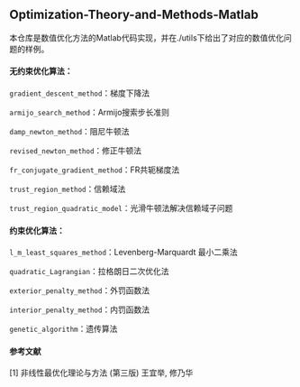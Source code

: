 ## Optimization-Theory-and-Methods-Matlab

本仓库是数值优化方法的Matlab代码实现，并在./utils下给出了对应的数值优化问题的样例。

#### 无约束优化算法：

`gradient_descent_method`：梯度下降法

`armijo_search_method`：Armijo搜索步长准则

`damp_newton_method`：阻尼牛顿法

`revised_newton_method`：修正牛顿法

`fr_conjugate_gradient_method`：FR共轭梯度法

`trust_region_method`：信赖域法

`trust_region_quadratic_model`：光滑牛顿法解决信赖域子问题

#### 约束优化算法：

`l_m_least_squares_method`：Levenberg-Marquardt 最小二乘法

`quadratic_Lagrangian`：拉格朗日二次优化法

`exterior_penalty_method`：外罚函数法

`interior_penalty_method`：内罚函数法

`genetic_algorithm`：遗传算法

#### 参考文献

[1] 非线性最优化理论与方法 (第三版) 王宜举, 修乃华
